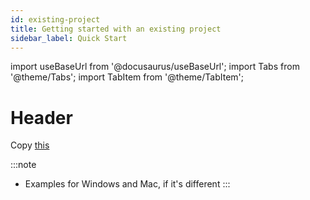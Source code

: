 ```yaml
---
id: existing-project
title: Getting started with an existing project
sidebar_label: Quick Start
---
```


import useBaseUrl from '@docusaurus/useBaseUrl';
import Tabs from '@theme/Tabs';
import TabItem from '@theme/TabItem';

# Header

Copy [this](https://github.com/saucelabs/visual-examples/blob/main/wd-java-testng/README.md#how-to-add-visual-testing-to-your-setup)

:::note

- Examples for Windows and Mac, if it's different
  :::
